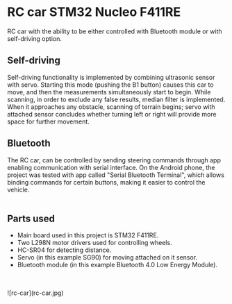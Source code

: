 <h1>RC car STM32 Nucleo F411RE</h1>
RC car with the ability to be either controlled with Bluetooth module or with self-driving option.

<h2>Self-driving</h2>
Self-driving functionality is implemented by combining ultrasonic sensor with servo. Starting this mode (pushing the B1 button) causes this car to move, and then the measurements simultaneously  start to begin.
While scanning, in order to exclude any false results, median filter is implemented. When it approaches any obstacle, scanning of terrain begins; servo with attached sensor concludes whether turning left or right will provide more space for further movement.
<h2>Bluetooth</h2>
The RC car, can be controlled by sending steering commands through app enabling communication with serial interface. On the Android phone, the project was tested with app called "Serial Bluetooth Terminal", which allows binding commands for certain buttons, making it easier to control the vehicle.
<br>
<br>
<h2>Parts used</h2>
<ul>
<li>Main board used in this project is STM32 F411RE.</li>
<li>Two L298N motor drivers used for controlling wheels.</li>
<li>HC-SR04 for detecting distance.</li>
<li>Servo (in this example SG90) for moving attached on it sensor.</li>
<li>Bluetooth module (in this example Bluetooth 4.0 Low Energy Module).</li>
</ul>
<br><br>
![rc-car](rc-car.jpg)
